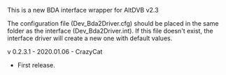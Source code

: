 This is a new BDA interface wrapper for AltDVB v2.3

The configuration file (Dev_Bda2Driver.cfg) should be placed in the same folder
as the interface (Dev_Bda2Driver.int). If this file doesn't exist, the interface driver
will create a new one with default values.

v 0.2.3.1 - 2020.01.06 - CrazyCat
- First release.
